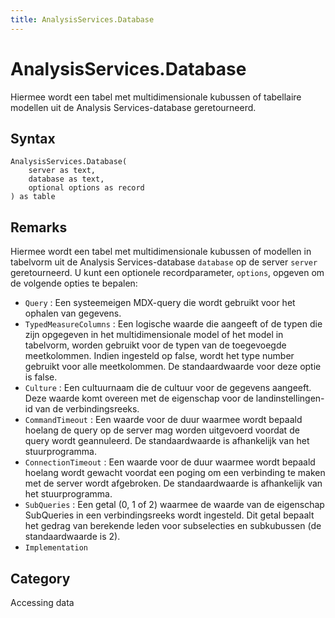 ```yaml
---
title: AnalysisServices.Database
---
```


# AnalysisServices.Database


Hiermee wordt een tabel met multidimensionale kubussen of tabellaire modellen uit de Analysis Services-database geretourneerd.


## Syntax

```powerquery
AnalysisServices.Database(
    server as text,
    database as text,
    optional options as record
) as table
```


## Remarks

Hiermee wordt een tabel met multidimensionale kubussen of modellen in tabelvorm uit de Analysis Services-database <code>database</code> op de server <code>server</code> geretourneerd. U kunt een optionele recordparameter, <code>options</code>, opgeven om de volgende opties te bepalen:    <ul><li><code>Query</code> : Een systeemeigen MDX-query die wordt gebruikt voor het ophalen van gegevens.</li><li><code>TypedMeasureColumns</code> : Een logische waarde die aangeeft of de typen die zijn opgegeven in het multidimensionale model of het model in tabelvorm, worden gebruikt voor de typen van de toegevoegde meetkolommen. Indien ingesteld op false, wordt het type number gebruikt voor alle meetkolommen. De standaardwaarde voor deze optie is false.</li><li><code>Culture</code> : Een cultuurnaam die de cultuur voor de gegevens aangeeft. Deze waarde komt overeen met de eigenschap voor de landinstellingen-id van de verbindingsreeks.</li><li><code>CommandTimeout</code> : Een waarde voor de duur waarmee wordt bepaald hoelang de query op de server mag worden uitgevoerd voordat de query wordt geannuleerd. De standaardwaarde is afhankelijk van het stuurprogramma.</li><li><code>ConnectionTimeout</code> : Een waarde voor de duur waarmee wordt bepaald hoelang wordt gewacht voordat een poging om een verbinding te maken met de server wordt afgebroken. De standaardwaarde is afhankelijk van het stuurprogramma.</li><li><code>SubQueries</code> : Een getal (0, 1 of 2) waarmee de waarde van de eigenschap SubQueries in een verbindingsreeks wordt ingesteld. Dit getal bepaalt het gedrag van berekende leden voor subselecties en subkubussen (de standaardwaarde is 2).</li><li><code>Implementation</code></li></ul>    



## Category
Accessing data
